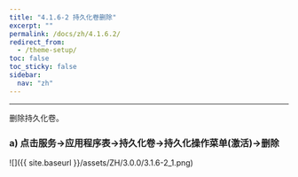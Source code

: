 ```yaml
---
title: "4.1.6-2 持久化卷删除"
excerpt: ""
permalink: /docs/zh/4.1.6.2/
redirect_from:
  - /theme-setup/
toc: false
toc_sticky: false
sidebar:
  nav: "zh"
---
```


---
删除持久化卷。

### a\) 点击服务→应用程序表→持久化卷→持久化操作菜单(激活)→删除
![]({{ site.baseurl }}/assets/ZH/3.0.0/3.1.6-2_1.png)
